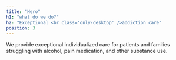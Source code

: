```yaml
---
title: "Hero"
h1: "what do we do?"
h2: "Exceptional <br class='only-desktop' />addiction care"
position: 3
---
```


We provide exceptional individualized care for patients and families struggling with alcohol, pain medication, and other substance use.

